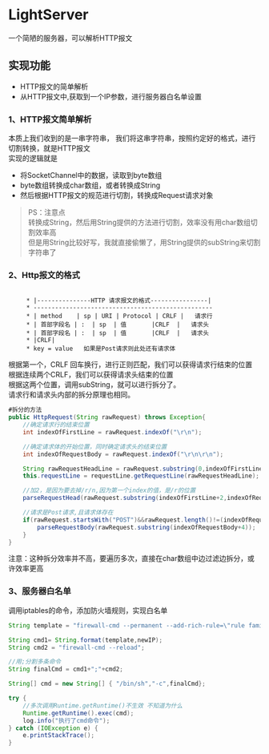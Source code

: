 # LightServer
一个简陋的服务器，可以解析HTTP报文

## 实现功能

- HTTP报文的简单解析
- 从HTTP报文中,获取到一个IP参数，进行服务器白名单设置

### 1、HTTP报文简单解析

本质上我们收到的是一串字符串，
我们将这串字符串，按照约定好的格式，进行切割转换，就是HTTP报文<br/>
实现的逻辑就是
- 将SocketChannel中的数据，读取到byte数组
- byte数组转换成char数组，或者转换成String
- 然后根据HTTP报文的规范进行切割，转换成Request请求对象

>PS：注意点<br/>
> 转换成String，然后用String提供的方法进行切割，效率没有用char数组切割效率高<br/>
> 但是用String比较好写，我就直接偷懒了，用String提供的subString来切割字符串了

### 2、Http报文的格式
~~~text

     * |---------------HTTP 请求报文的格式----------------|
     * --------------------------------------------------
     * | method    | sp | URI | Protocol | CRLF |   请求行
     * | 首部字段名 | :  | sp  | 值       |CRLF  |   请求头
     * | 首部字段名 | :  | sp  | 值       |CRLF  |   请求头
     * |CRLF|
     * key = value   如果是Post请求则此处还有请求体
~~~

根据第一个，CRLF 回车换行，进行正则匹配，我们可以获得请求行结束的位置<br/>
根据连续两个CRLF，我们可以获得请求头结束的位置<br/>
根据这两个位置，调用subString，就可以进行拆分了。<br/>
请求行和请求头内部的拆分原理也相同。

~~~java
#拆分的方法
public HttpRequest(String rawRequest) throws Exception{
    //确定请求行的结束位置
    int indexOfFirstLine = rawRequest.indexOf("\r\n");

    //确定请求体的开始位置，同时确定请求头的结束位置
    int indexOfRequestBody = rawRequest.indexOf("\r\n\r\n");

    String rawRequestHeadLine = rawRequest.substring(0,indexOfFirstLine);
    this.requestLine = requestLine.getRequestLine(rawRequestHeadLine);

    //加2，是因为要去掉/r/n,因为第一个index的值，是/r的位置
    parseRequestHead(rawRequest.substring(indexOfFirstLine+2,indexOfRequestBody));

    //请求是Post请求,且请求体存在
    if(rawRequest.startsWith("POST")&&rawRequest.length()!=(indexOfRequestBody+4)){
        parseRequestBody(rawRequest.substring(indexOfRequestBody+4));
    }
}
~~~

注意：这种拆分效率并不高，要遍历多次，直接在char数组中边过滤边拆分，或许效率更高

### 3、服务器白名单

调用iptables的命令，添加防火墙规则，实现白名单

~~~java
String template = "firewall-cmd --permanent --add-rich-rule=\"rule family=\"ipv4\" source address=\"%s/24\" accept \" ";

String cmd1= String.format(template,newIP);
String cmd2 = "firewall-cmd --reload";

//用;分割多条命令
String finalCmd = cmd1+";"+cmd2;

String[] cmd = new String[] { "/bin/sh","-c",finalCmd};

try {
    //多次调用Runtime.getRuntime()不生效 不知道为什么
    Runtime.getRuntime().exec(cmd);
    log.info("执行了cmd命令");
} catch (IOException e) {
    e.printStackTrace();
}
~~~
